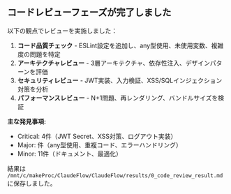 ## コードレビューフェーズが完了しました

以下の観点でレビューを実施しました：

1. **コード品質チェック** - ESLint設定を追加し、any型使用、未使用変数、複雑度の問題を特定
2. **アーキテクチャレビュー** - 3層アーキテクチャ、依存性注入、デザインパターンを評価
3. **セキュリティレビュー** - JWT実装、入力検証、XSS/SQLインジェクション対策を分析
4. **パフォーマンスレビュー** - N+1問題、再レンダリング、バンドルサイズを検証

**主な発見事項:**
- Critical: 4件（JWT Secret、XSS対策、ログアウト実装）
- Major: 件（any型使用、重複コード、エラーハンドリング）
- Minor: 11件（ドキュメント、最適化）

結果は `/mnt/c/makeProc/ClaudeFlow/ClaudeFlow/results/0_code_review_result.md` に保存しました。
